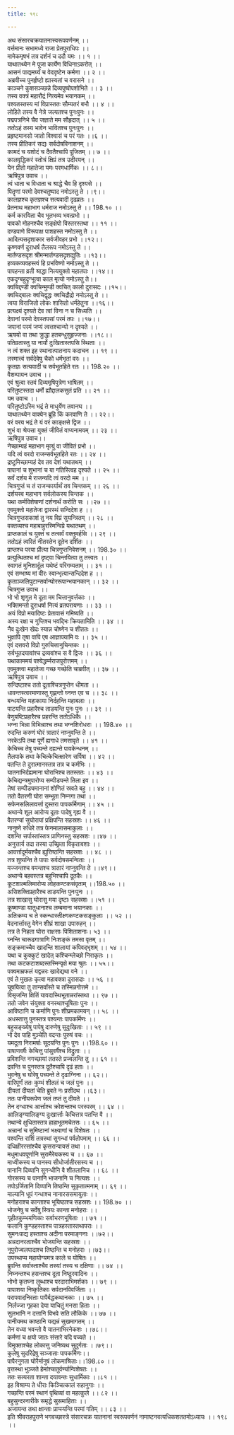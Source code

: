 ```yaml
---
title: १९८

---
```

अथ संसारचक्रयातनास्वरूपवर्णनम् ।।  
वर्त्तमानः सभामध्ये राजा प्रेतपुराधिपः ।।  
मामेकमृषभं तत्र दर्शनं च ददौ यमः ।। १ ।।  
याथातथ्येन मे पूजा कार्येण विधिनाऽकरोत् ।।  
आसनं पाद्यमर्घ्यं च वेददृष्टेन कर्मणा ।। २ ।।  
अब्रवीच्च पुनर्हृष्टो ह्यास्यतां च वरासने ।।  
काञ्चने कुशसञ्च्छन्ने दिव्यपुष्पोपशोभिते ।। ३ ।।  
तस्य वक्त्रं महारौद्रं नित्यमेव भयानकम् ।।  
पश्यतस्तस्य मां विप्रास्ततः सौम्यतरं बभौ ।। ४ ।।  
लोहिते तस्य वै नेत्रे जल्पतश्च पुनःपुनः ।।  
पद्मपत्रनिभे चैव जज्ञाते मम सौहृदात् ।। ५ ।।  
ततोऽहं तस्य भावेन भावितश्च पुनःपुनः ।।  
प्रहृष्टमानसो जातो विश्वासं च परं गतः ।।६ ।।  
तस्य प्रीतिकरं सद्यः सर्वदोषविनाशनम् ।।  
कामदं च यशोदं च दैवतैश्चापि पूजितम् ।। ७ ।।  
कालवृद्धिकरं स्तोत्रं क्षिप्रं तत्र उदीरयन् ।।  
येन प्रीतो महातेजा यमः परमधार्मिकः ।। ८।।  
ऋषिपुत्र उवाच ।।  
त्वं धाता च विधाता च श्राद्धे चैव हि दृश्यसे ।।  
पितॄणां परमो देवश्चतुष्पाद नमोऽस्तु ते ।।९।।  
कालज्ञश्च कृतज्ञश्च सत्यवादी दृढव्रतः ।।  
प्रेतनाथ महाभाग धर्मराज नमोऽस्तु ते ।। 198.१० ।।  
कर्म कारयिता चैव भूतभव्य भवत्प्रभो ।।  
पावको मोहनश्चैव सङ्क्षेपो विस्तरस्तथा ।। ११ ।।  
दण्डपाणे विरूपाक्ष पाशहस्त नमोऽस्तु ते ।।  
आदित्यसदृशाकार सर्वजीवहर प्रभो ।।१२।।  
कृष्णवर्ण दुराधर्ष तैलरूप नमोऽस्तु ते ।।  
मार्तण्डसदृश श्रीमन्मार्तण्डसदृशद्युतिः ।।१३।।  
हव्यकव्यवहस्त्वं हि प्रभविष्णो नमोऽस्तु ते ।।  
पापहन्ता व्रती श्राद्धा नित्ययुक्तो महातपाः ।।१४।।  
एकदृग्बहुदृग्भूत्वा काल मृत्यो नमोऽस्तु ते।।  
क्वचिद्दण्डी क्वचिन्मुण्डी क्वचित् कालो दुरासदः ।।१५।।  
क्वचिद्बालः क्वचिद्वृद्धः क्वचिद्रौद्रो नमोऽस्तु ते ।।  
त्वया विराजितो लोकः शासितो धर्महेतुना ।।१६।।  
प्रत्यक्ष्यं दृश्यते देव त्वां विना न च सिध्यति ।।  
देवानां परमो देवस्तपसां परमं तपः ।।१७।।  
जपानां परमं जप्यं त्वत्तश्चान्यो न दृश्यते ।।  
ऋषयो वा तथा क्रुद्धा हतबन्धुसुहृज्जनाः ।।१८।।  
पतिव्रतास्तु या नार्यो दुःखितास्तपसि स्थिताः ।।  
न त्वं शक्त इह स्थानात्पातनाय कदाचन ।। १९ ।।  
तस्मात्त्वं सर्वदेवेषु चैको धर्मभृतां वरः ।।  
कृतज्ञः सत्यवादी च सर्वभूतहिते रतः ।। 198.२० ।।  
वैशम्पायन उवाच ।।  
एवं श्रुत्वा स्तवं दिव्यमृषिपुत्रेण भाषितम् ।।  
परितुष्टस्तदा धर्मो ह्यौद्दालकसुतं प्रति ।। २१ ।।  
यम उवाच ।।  
परितुष्टोऽस्मि भद्रं ते माधुर्येण तवानघ ।।  
याथातथ्येन वाक्येन ब्रूहि किं करवाणि ते ।। २२।।  
वरं वरय भद्रं ते यं वरं काङ्क्षसे द्विज ।।  
शुभं वा श्रेयसा युक्तं जीवितं वाप्यनामयम् ।। २३ ।।  
ऋषिपुत्र उवाच।।  
नेच्छाम्यहं महाभाग मृत्युं वा जीवितं प्रभो ।।  
यदि त्वं वरदो राजन्सर्वभूतहिते रतः ।। २४ ।।  
द्रष्टुमिच्छाम्यहं देव तव देशं यथातथम् ।।  
पापानां च शुभानां च या गतिस्त्विह दृश्यते ।। २५ ।।  
सर्वं दर्शय मे राजन्यदि त्वं वरदो मम ।।  
चित्रगुप्तं च तं राजन्कार्यार्थं तव चिन्तकम् ।। २६ ।।  
दर्शयस्व महाभाग सर्वलोकस्य चिन्तक ।।  
यथा कर्मविशेषाणां दर्शनार्थं करोति सः ।।२७ ।।  
एवमुक्तो महातेजा द्वारस्थं सन्दिदेश ह ।।  
चित्रगुप्तसकाशं तु नय विप्रं सुयन्त्रितम् ।। २८ ।।  
वक्तव्यश्च महाबाहुरस्मिन्विप्रे यथातथम् ।।  
प्राप्तकालं च युक्तं च तत्सर्वं वक्तुमर्हसि ।। २९ ।।  
ततोऽहं त्वरितं नीतस्तेन दूतेन दर्शितः ।।  
प्राप्तश्च परया प्रीत्या चित्रगुप्तनिवेशनम् ।। 198.३० ।।  
प्रत्युत्थितश्च मां दृष्ट्वा चिन्तयित्वा तु तत्त्वतः ।।  
स्वागतं मुनिशार्दूल यथेष्टं परिगम्यताम् ।। ३१ ।।  
एवं सम्भाष्य मां वीरः स्वान्भृत्यान्सन्दिदेश ह ।।  
कृताञ्जलिपुटान्सर्वान्घोररूपान्भयानकान् ।। ३२ ।।  
चित्रगुप्त उवाच ।।  
भो भो शृणुत मे दूता मम चित्तानुवर्त्तकाः ।।  
भक्तिमन्तो दुराधर्षा नित्यं व्रतपरायणाः ।। ३३ ।।  
अयं विप्रो मयादिष्टः प्रेतावासं गमिष्यति ।।  
अस्य रक्षा च गुप्तिश्च भवद्भिः क्रियतामिति ।। ३४ ।।  
नैव दुःखेन खेदः स्यान्न चोष्णेन च शीततः ।।  
भुक्षापि तृषा वापि एष आज्ञापयामि वः ।। ३५ ।।  
एवं दत्तवरो विप्रो गुरुचित्तानुचिन्तकः ।।  
सर्वभूतदयावांश्च द्रव्यवांश्च स वै द्विजः ।। ३६ ।।  
यथाकाममयं पश्येद्धर्म्मराजपुरोत्तमम् ।।  
एवमुक्त्वा महातेजा गच्छ गच्छेति चाब्रवीत् ।। ३७ ।।  
ऋषिपुत्र उवाच ।।  
सन्दिष्टाश्च ततो दूताश्चित्रगुप्तेन धीमता ।।  
धावन्तस्त्वरमाणास्तु गृह्णन्तो घ्नन्त एव च ।। ३८ ।।  
बन्धयन्ति महाकाया निर्दहन्ति महाबलाः ।।  
पाटयन्ति प्रहारैश्च ताडयन्ति पुनः पुनः ।। ३९ ।।  
वेणुयष्टिप्रहारैश्च प्रहरन्ति ततोऽधिकैः ।।  
भग्ना भिन्ना विभिन्नाश्च तथा भग्नशिरोधराः ।। 198.४० ।।  
रुदन्ति करुणं घोरं त्रातारं नाप्नुवन्ति ते ।।  
नरकेऽपि तथा पूर्णे ह्यगाधे तमसावृते ।। ४१ ।।  
केचिच्च तेषु पच्यन्ते दह्यन्ते पावकेन्धनम् ।।  
तैलपाके तथा केचित्केचित्क्षारेण सर्पिषा ।। ४२ ।।  
पतन्ति ते दुरात्मानस्तत्र तत्र च कर्मभिः ।।  
यातनाभिर्दह्यमाना घोराभिश्च ततस्ततः ।। ४३ ।।  
केचिद्यन्त्रमुपारोप्य सम्पीड्यन्ते तिला इव ।।  
तेषां सम्पीड्यमानानां शोणितं स्रवते बहु ।। ४४ ।।  
ततो वैतरणी घोरा सम्भूता निम्नगा तथा ।।  
सफेनसलिलावर्त्ता दुस्तरा पापकर्मिणाम् ।। ४५ ।।  
अथान्ये शूल आरोप्य दूताः पादेषु गृह्य वै ।।  
वैतरण्यां सुघोरायां प्रक्षिपन्ति सहस्रशः ।। ४६ ।।  
नानुष्णे रुधिरे तत्र फेनमालासमाकुलाः ।।  
दशन्ति सर्पास्तांस्तत्र प्राणिनस्तु सहस्रशः ।।४७ ।।  
अनुत्तार्य तदा तस्या उच्छ्रिता विकृतावशाः ।।  
आवर्त्तादूर्मयश्चैव ह्युत्तिष्ठन्ति सहस्रशः ।। ४८ ।।  
तत्र शुष्यन्ति ते पापाः सर्वदोषसमन्विताः ।।  
मज्जन्तश्च वमन्तश्च त्रातारं नाप्नुवन्ति ते ।।४९।।  
अथान्ये बहवस्तत्र बहुभिश्चापि दूतकैः ।।  
कूटशाल्मलिमारोप्य लोहकण्टकसंवृताम् ।।198.५० ।।  
असिशक्तिप्रहारैश्च ताडयन्ति पुनःपुनः ।।  
तत्र शाखासु घोरासु मया दृष्टाः सहस्रशः ।।५१ ।।  
कूष्माण्डा यातुधानाश्च लम्बमाना भयानकाः ।।  
अतिक्रम्य च ते स्कन्धास्तीक्ष्णकण्टकसङ्कुलाः ।। ५२ ।।  
वेदनार्त्तास्तु वेगेन शीघ्रं शाखा उपारुहन् ।।  
तत्र ते निहता घोरा राक्षसाः पिशिताशनाः। ५३ ।।  
घ्नन्ति चारूढगात्राणि निःशङ्कं तमसा वृतम् ।।  
सङ्क्रमाच्चैव खादन्ति शालायां कपिवद्भृशम् ।। ५४ ।।  
यथा च कुक्कुटं खादेत् कश्चिन्म्लेच्छो निराकृतः ।।  
तथा कटकटाशब्दस्तस्मिन्वृक्षे मया श्रुतः ।। ५५।।  
पक्वमाम्रफलं यद्वन्नरः खादेद्यथा वने ।।  
एवं ते मुखतः कृत्वा महावक्त्रा दुरासदाः ।। ५६ ।।  
चूषयित्वा तु तान्सर्वांस्ते च तस्मिन्नगोत्तमे ।।  
विसृजन्ति क्षितिं यावदास्थिभूतान्नरांस्तथा ।। ९७ ।।  
ततो जवेन संयुक्ता वनस्थाश्चूषिताः पुनः ।।  
आविष्टानि च कर्माणि पुनः शीघ्रमकामयन् ।। ५८ ।।  
अधस्तात्तु पुनस्तत्र पश्यन्तः पापकर्मिणः ।।  
बहुसङ्ख्येषु पापेषु दारुणेषु सुदुःखिताः ।। ५९ ।।  
भो देव पाहि मुञ्चेति वदन्तः पुरुषं वचः ।।  
यमदूता निरामर्षाः सूदयन्ति पुनः पुनः ।।198.६० ।।  
पाषाणवर्षैः केचित्तु पांसुवर्षैश्च विद्रुताः ।।  
प्रविशन्ति नगच्छायां ततस्ते प्रज्वलन्ति तु ।। ६१ ।।  
द्रवन्ति च पुनस्तत्र दूतैश्चापि दृढं हताः ।।  
भुवनेषु च घोरेषु पच्यन्ते ते दृढाग्निना ।। ६२।।  
वारिपूर्णं ततः कुम्भं शीतलं च जलं पुनः ।।  
दीयतां दीयतां चेति ब्रुवते नः प्रसीदथ ।।६३।।  
ततः पानीयरूपेण जलं तप्तं तु दीयते ।।  
तेन दग्धाश्च आर्त्ताश्च क्रोशन्तश्च परस्परम् ।। ६४ ।।  
आलिङ्ग्यालिङ्ग्य दुःखार्त्ताः केचित्तत्र पतन्ति वै ।।  
तथान्ये क्षुधितास्तत्र हाहाभूतमचेतसः ।। ६५ ।।  
अन्नानां च सुमिष्टानां भक्ष्याणां च विशेषतः ।।  
पश्यन्ति राशिं तत्रस्थां सुगन्धां पर्वतोपमाम् ।। ६६ ।।  
दधिक्षीररसांश्चैव कृसरान्पायसं तथा ।।  
मधुमाधवपूर्णानि सुरामैरेयकस्य च ।। ६७ ।।  
माध्वीकस्य च पानस्य सीधोर्जातीरसस्य च ।।  
पानानि दिव्यानि सुगन्धीनि वै शीतलानिच ।। ६८ ।।  
गोरसस्य च पानानि भाजनानि च नित्यशः ।।  
तपोऽर्जितानि दिव्यानि तिष्ठन्ति सुकृतात्मनाम् ।। ६९ ।।  
माल्यानि धूपं गन्धाश्च नानारससमायुताः ।।  
मनोहराश्च कान्ताश्च भूयिष्ठाश्च सहस्रशः ।। 198.७० ।।  
भोजनेषु च सर्वेषु स्त्रियः कान्ता मनोहराः ।।  
गृहीतकुम्भमणिकाः सर्वाभरणभूषिताः ।। ७१ ।।  
फलानि कुण्डहस्ताश्च पात्रहस्तास्तथापराः ।।  
सुमनःपाद्य हस्ताश्च अदीना परमाङ्गनाः ।।७२।।  
अन्नदानरताश्चैव भोजयन्ति सहस्रशः ।।  
नूपुरोज्वलपादाश्च तिष्ठन्ति च मनोहराः ।।७३।।  
उपस्थाप्य महायोग्यमत्र काले च योषितः ।।  
ब्रुवन्ति सर्वास्ताश्चैव तस्यां तस्य च दक्षिणाः ।। ७४ ।।  
निघ्नन्तश्च हसन्तश्च दूता निष्ठुरवादिनः ।।  
भोभो कृतघ्ना लुब्धाश्च परदाराभिमर्शकाः ।। ७९ ।।  
पापाशया निष्कृतिकाः सर्वदानविवर्जिताः ।।  
परापवादनिरताः पापैर्बद्धकथानकाः ।। ७५ ।।  
निर्लज्जा गृहका देया याचितुं मनसा हिताः ।।  
सुलभानि न दत्तानि विभवे सति लौकिके ।। ७७ ।।  
पानीयमथ काष्ठानि यद्यन्नं सुखमागतम् ।।  
तेन वध्या भवन्तो वै यातनाभिरनेकशः ।।७८।।  
कर्मणां च क्षयो जातः संसारे यदि पच्यते ।।  
विमुक्ताश्चेह लोकात्तु जनिष्यथ सुदुर्गताः ।।७९।।  
कुलेषु सुदरिद्रेषु सञ्जाताः पापकर्मिणः।।  
पापैरनुगता घोरैर्मानुषं लोकमाश्रिताः।।198.८० ।।  
वृत्तस्था भुञ्जते हेमांश्चातुर्वर्ण्यान्विशेषतः ।।  
ततः सत्यरता शान्ता दयावन्तः सुधार्मिकाः ।।८१ ।।  
इह विश्राम्य ते धीराः किञ्चित्कालं सहानुगाः ।।  
गच्छन्ति परमं स्थानं पृथिव्यां वा महत्कुले ।। ८२ ।।  
बहुसुन्दरनारीके समृद्धे सुसमाहिताः ।।  
अजायन्त तथा क्षान्ताः प्राप्स्यन्ति परमां गतिम् ।। ८३ ।।  
इति श्रीवराहपुराणे भगवच्छास्त्रे संसारचक्र यातनानां स्वरूपवर्णनं नामाष्टनवत्यधिकशततमोऽध्यायः ।। १९८ ।।